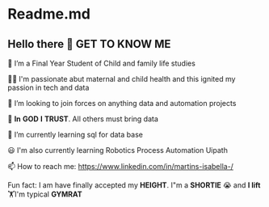 # Readme.md

## Hello there 👋 **GET** **TO** **KNOW** **ME** 
🔭 I’m a Final Year Student of Child and family life studies

👩‍👦 I'm passionate abut maternal and child health and this ignited my passion in tech and data

👯 I’m looking to join forces on anything data and automation projects

🙇 **In** **GOD** **I** **TRUST**. All others must bring data

🌱 I’m currently learning sql for data base 

😃 I'm also currently learning Robotics Process Automation Uipath

📫 How to reach me:  https://www.linkedin.com/in/martins-isabella-/

Fun fact: I am have finally accepted my **HEIGHT**. I"m a **SHORTIE** 😭 and **I lift** 🏋I'm typical **GYMRAT**
